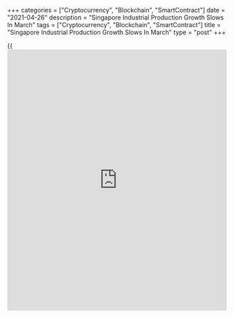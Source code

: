 +++
categories = ["Cryptocurrency", "Blockchain", "SmartContract"]
date = "2021-04-26"
description = "Singapore Industrial Production Growth Slows In March"
tags = ["Cryptocurrency", "Blockchain", "SmartContract"]
title = "Singapore Industrial Production Growth Slows In March"
type = "post"
+++

{{<iframe id="large-banner" src="https://www.bounty.group/#slide=21.0" width="100%" height="600" scrolling="no" style="border: 0px solid rgb(216, 221, 230); border-radius: 3px;">}}

Singapore's industrial production grew at a softer pace in March, data
from the Economic Development Board showed on Monday.

Industrial output rose 7.6 percent year-on-year in March, after a 16.5
percent growth in February. Production was forecast to increase 3.0
percent.

Excluding biomedical manufacturing, industrial production grew 14.9
percent yearly in March, after a 13.9 percent increase in the preceding
month.

On a monthly basis, industrial production fell 1.7 percent in March,
after a 1.5 percent gain in the previous month. Economists had expected
a 2.2 percent rise.

Production of electronics surged 33.7 percent annually in March and that
of chemicals rose 9.5 percent. Precision engineering output gained 5.6
percent.

Meanwhile, general manufacturing output declined 0.5 percent and
transport engineering fell 20.6 percent. Biomedical manufacturing
decreased 6.6 percent.

For comments and feedback [contact](https://www.playgroundfx.com/contact/): editorial@rtt[news](https://www.letsplayfx.com/blog/forex-news-website/).com

[Economic News][1]

 **What parts of the world are seeing the best (and worst) economic
performances lately? Click[here][2] to check out our [Econ Scorecard][2]
and find out! See up-to-the-moment [ranking](https://www.playgroundfx.com/blog/crypto-exchange-ranking/)s for the best and worst
performers in [GDP][2], [unemployment rate][3], [inflation][4] and much
more.**

   1. www.rtt[news](https://www.letsplayfx.com/blog/forex-news-website/).com/Content/EconomicNews.aspx
   2. www.rtt[news](https://www.letsplayfx.com/blog/forex-news-website/).com/economic-scorecard/world-rank/GDP/highest-performance.aspx
   3. www.rtt[news](https://www.letsplayfx.com/blog/forex-news-website/).com/economic-scorecard/world-rank/unemployment-rate/lowest-performance.aspx
   4. www.rtt[news](https://www.letsplayfx.com/blog/forex-news-website/).com/economic-scorecard/world-rank/CPI/highest-performance.aspx